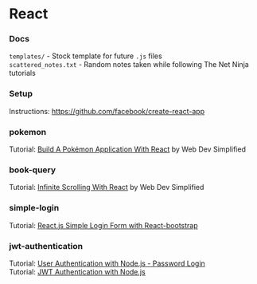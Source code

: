# React

### Docs
```templates/``` - Stock template for future ```.js``` files         
```scattered_notes.txt``` - Random notes taken while following The Net Ninja tutorials

### Setup
Instructions: https://github.com/facebook/create-react-app

### pokemon
Tutorial: [Build A Pokémon Application With React](https://youtu.be/o3ZUc7zH8BE) by Web Dev Simplified      

### book-query
Tutorial: [Infinite Scrolling With React](https://www.youtube.com/watch?v=NZKUirTtxcg) by Web Dev Simplified      

### simple-login
Tutorial: [React.js Simple Login Form with React-bootstrap](https://www.youtube.com/watch?v=9wkyXmO-p2o)

### jwt-authentication
Tutorial: [User Authentication with Node.js - Password Login](https://www.youtube.com/watch?v=Ud5xKCYQTjM)           
Tutorial: [JWT Authentication with Node.js](https://www.youtube.com/watch?v=mbsmsi7l3r4)
